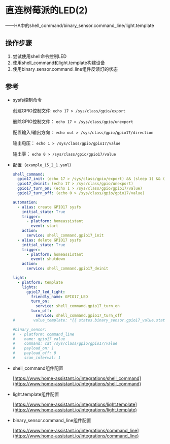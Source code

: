 # 直连树莓派的LED(2)

——HA中的shell_command/binary_sensor.command_line/light.template

## 操作步骤

1. 尝试使用shell命令控制LED
2. 使用shell_command和light.template构建设备
3. 使用binary_sensor.command_line组件反馈灯的状态

## 参考
- sysfs控制命令

  创建GPIO控制文件: `echo 17 > /sys/class/gpio/export`

  删除GPIO控制文件： `echo 17 > /sys/class/gpio/unexport`

  配置输入/输出方向：  `echo out > /sys/class/gpio/gpio17/direction` 

  输出电压：           `echo 1 > /sys/class/gpio/gpio17/value`

  输出零：            `echo 0 > /sys/class/gpio/gpio17/value`

- 配置（`example_15_2_1.yaml`）

  ```yaml
  shell_command:
    gpio17_init: (echo 17 > /sys/class/gpio/export) && (sleep 1) && (echo out > /sys/class/gpio/gpio17/direction)
    gpio17_deinit: (echo 17 > /sys/class/gpio/unexport)
    gpio17_turn_on: (echo 1 > /sys/class/gpio/gpio17/value)
    gpio17_turn_off: (echo 0 > /sys/class/gpio/gpio17/value)

  automation:
    - alias: create GPIO17 sysfs
      initial_state: True
      trigger:
        - platform: homeassistant
          event: start
      action:
        service: shell_command.gpio17_init
    - alias: delete GPIO17 sysfs
      initial_state: True
      trigger:
        - platform: homeassistant
          event: shutdown
      action:
        service: shell_command.gpio17_deinit

  light:
    - platform: template
      lights:
        gpio17_led_light:
          friendly_name: GPIO17_LED
          turn_on:
            service: shell_command.gpio17_turn_on
          turn_off:
            service: shell_command.gpio17_turn_off
  #        value_template: "{{ states.binary_sensor.gpio17_value.state }}"

  #binary_sensor:
  #  - platform: command_line
  #    name: gpio17_value
  #    command: cat /sys/class/gpio/gpio17/value
  #    payload_on: 1
  #    payload_off: 0
  #    scan_interval: 1
  ```
- shell_command组件配置

  [https://www.home-assistant.io/integrations/shell_command](https://www.home-assistant.io/integrations/shell_command)

- light.template组件配置

  [https://www.home-assistant.io/integrations/light.template](https://www.home-assistant.io/integrations/light.template)

- binary_sensor.command_line组件配置

  [https://www.home-assistant.io/integrations/command_line](https://www.home-assistant.io/integrations/command_line)

